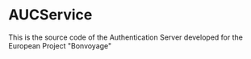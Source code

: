 # AUCService
This is the source code of the Authentication Server developed for the European Project "Bonvoyage"
